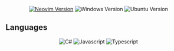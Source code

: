 <div align="center">

[![Neovim Version](https://img.shields.io/badge/Neovim-0.10.x-blueviolet.svg?style=flat-square&logo=Neovim&color=90E59A&logoColor=white)](https://github.com/neovim/neovim)
![Windows Version](https://img.shields.io/badge/Windows_10-0078D6?logo=windows10&logoColor=white) 
![Ubuntu Version](https://img.shields.io/badge/Ubuntu_22.04-E95420?logo=ubuntu&logoColor=white)

</div> 

## Languages  
<div align="center">

![C#](https://img.shields.io/badge/CSharp-512BD4?logo=CSharp&logoColor=white) 
![Javascript](https://img.shields.io/badge/Javascript-F7DF1E?logo=javascript&logoColor=white) ![Typescript](https://img.shields.io/badge/Typescript-3178C6?logo=typescript&logoColor=white)

</div>
